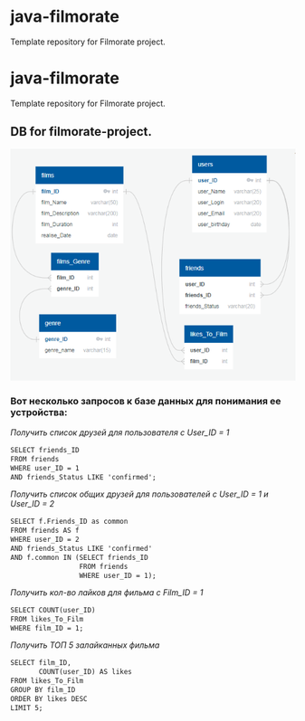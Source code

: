 # java-filmorate
Template repository for Filmorate project.

# java-filmorate

Template repository for Filmorate project.

## DB for filmorate-project.

![DB for filmorate project.](./DB2.png)

### Вот несколько запросов к базе данных для понимания ее устройства:

_Получить список друзей для пользователя с User_ID = 1_

```
SELECT friends_ID
FROM friends
WHERE user_ID = 1 
AND friends_Status LIKE 'confirmed';
```

_Получить список общих друзей для пользователей с User_ID = 1 и User_ID = 2_

```
SELECT f.Friends_ID as common
FROM friends AS f
WHERE user_ID = 2 
AND friends_Status LIKE 'confirmed'
AND f.common IN (SELECT friends_ID
                 FROM friends
                 WHERE user_ID = 1);
```

_Получить кол-во лайков для фильма с Film_ID = 1_

```
SELECT COUNT(user_ID)
FROM likes_To_Film
WHERE film_ID = 1;
```

_Получить ТОП 5 залайканных фильма_

```
SELECT film_ID,
       COUNT(user_ID) AS likes
FROM likes_To_Film
GROUP BY film_ID
ORDER BY likes DESC
LIMIT 5;
```